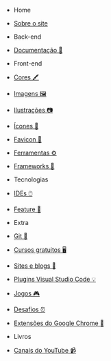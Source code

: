 <!------------------------------------------------------------------------------
  #SIDEBAR
------------------------------------------------------------------------------->

<!-- Sidebar do site-->


- Home

- [Sobre o site](/)

- Back-end
- [Documentação 📘](_documentacao.md)

- Front-end
- [Cores 🖍️ ](_cores.md)
- [Imagens 🖼️ ](_imagens.md)
- [Ilustrações 📷](_ilustracoes.md)
- [Ícones 🔗](_icones.md)
- [Favicon 🧩](_favicon.md)
- [Ferramentas ⚙️](_ferramentas.md)
- [Frameworks 📁](_framework.md)

- Tecnologias
- [IDEs 🖱️](_ide.md)
- [Feature 🔌](_feature.md)

- Extra
- [Git 📎](_git.md)
- [Cursos gratuitos 🖥️](_cursos.md)
- [Sites e blogs 📝](_sites.md)
- [Plugins Visual Studio Code 💡](_plugins.md)
- [Jogos 🎮](_jogos.md)
- [Desafios ⏰](_desafios.md)
- [Extensões do Google Chrome 📌](_extensoes.md)
- Livros
- [Canais do YouTube 📹](_canais.md)
